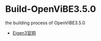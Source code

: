# Build-OpenViBE3.5.0
the building process of OpenViBE3.5.0

* [Eigen3官网](https://eigen.tuxfamily.org/index.php?title=Main_Page)
